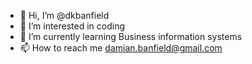 - 👋 Hi, I’m @dkbanfield
- 👀 I’m interested in coding
- 🌱 I’m currently learning Business information systems
- 📫 How to reach me damian.banfield@gmail.com

<!---
dkbanfield/dkbanfield is a ✨ special ✨ repository because its `README.md` (this file) appears on your GitHub profile.
You can click the Preview link to take a look at your changes.
--->
